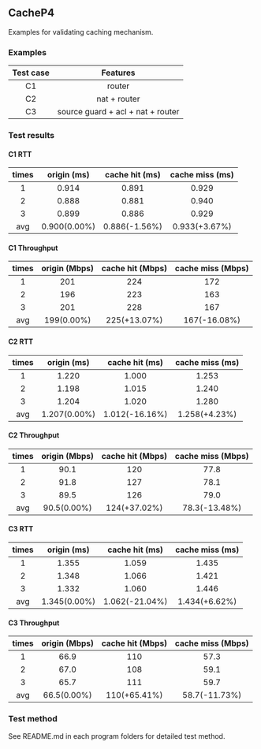 ## CacheP4

Examples for validating caching mechanism.


### Examples
| Test case | Features |
| :---: | :---: |
| C1  | router |
| C2  | nat + router |
| C3 | source guard + acl + nat + router |

### Test results

#### C1 RTT
| times | origin (ms) | cache hit (ms) | cache miss (ms) |
| :---: | :---: | :---: | :----: |
| 1 | 0.914 | 0.891 | 0.929 |
| 2 | 0.888 | 0.881 | 0.940 |
| 3 | 0.899 | 0.886 | 0.929 |
| avg | 0.900(0.00%) | 0.886(-1.56%) | 0.933(+3.67%) |


#### C1 Throughput
| times | origin (Mbps) | cache hit (Mbps) | cache miss (Mbps) |
| :---: | :---: | :---: | :----: |
| 1 | 201 | 224 | 172 |
| 2 | 196 | 223 | 163 |
| 3 | 201 | 228 | 167 |
| avg | 199(0.00%) | 225(+13.07%) | 167(-16.08%) |

#### C2 RTT
| times | origin (ms) | cache hit (ms) | cache miss (ms) |
| :---: | :---: | :---: | :----: |
| 1 | 1.220 | 1.000 | 1.253 |
| 2 | 1.198 | 1.015 | 1.240 |
| 3 | 1.204 | 1.020 | 1.280 |
| avg | 1.207(0.00%) | 1.012(-16.16%) | 1.258(+4.23%) |

#### C2 Throughput
| times | origin (Mbps) | cache hit (Mbps) | cache miss (Mbps) |
| :---: | :---: | :---: | :----: |
| 1 | 90.1 | 120 | 77.8 |
| 2 | 91.8 | 127 | 78.1 |
| 3 | 89.5 | 126 | 79.0 |
| avg | 90.5(0.00%) | 124(+37.02%) | 78.3(-13.48%) |

#### C3 RTT
| times | origin (ms) | cache hit (ms) | cache miss (ms) |
| :---: | :---: | :---: | :----: |
| 1 | 1.355 | 1.059 | 1.435 |
| 2 | 1.348 | 1.066 | 1.421 |
| 3 | 1.332 | 1.060 | 1.446 |
| avg | 1.345(0.00%) | 1.062(-21.04%) | 1.434(+6.62%) |

#### C3 Throughput
| times | origin (Mbps) | cache hit (Mbps) | cache miss (Mbps) |
| :---: | :---: | :---: | :----: |
| 1 | 66.9 | 110 | 57.3 |
| 2 | 67.0 | 108 | 59.1 |
| 3 | 65.7 | 111 | 59.7 |
| avg | 66.5(0.00%) | 110(+65.41%) | 58.7(-11.73%) |

### Test method

See README.md in each program folders for detailed test method.
